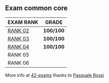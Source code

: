 ## Exam common core

EXAM RANK          |  GRADE		|
|-------------------------|:-------------------------:|
|[RANK 02](https://github.com/aceyzz/42-Exam/tree/master/exam_rank_02)  |  **100/100** |
|[RANK 03](https://github.com/aceyzz/42-Exam/tree/master/exam_rank_03)  |  **100/100** |
|[RANK 04](https://github.com/aceyzz/42-Exam/tree/master/exam_rank_04)  |  **100/100** |
|RANK 05  |              |
|RANK 06  |              |


More info at [42-exams](https://github.com/pasqualerossi/42-Exams) thanks to [Pasquale Rossi](https://github.com/pasqualerossi)
